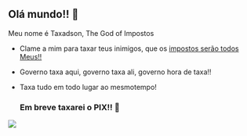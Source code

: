 ## Olá mundo!! 🥇


Meu nome é Taxadson, The God of Impostos 

- Clame a mim para  taxar  teus inimigos, que os [impostos serão todos Meus!!](https://www.gov.br/receitafederal/pt-br)
- Governo taxa aqui, governo taxa ali, governo hora de taxa!!
- Taxa tudo em todo lugar ao mesmotempo!

  ### Em breve taxarei o PIX!! 💸

![](https://media.tenor.com/2tc2suXrQXcAAAAM/taxa-de-elite-taxad.gif)
  
